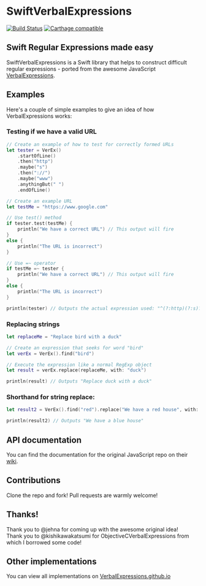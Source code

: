 SwiftVerbalExpressions
======================

[![Build Status](https://travis-ci.org/VerbalExpressions/SwiftVerbalExpressions.svg)](https://travis-ci.org/VerbalExpressions/SwiftVerbalExpressions) 
[![Carthage compatible](https://img.shields.io/badge/Carthage-compatible-4BC51D.svg?style=flat)](https://github.com/Carthage/Carthage)

## Swift Regular Expressions made easy

SwiftVerbalExpressions is a Swift library that helps to construct difficult regular expressions - ported from the awesome JavaScript [VerbalExpressions](https://github.com/jehna/VerbalExpressions).


## Examples

Here's a couple of simple examples to give an idea of how VerbalExpressions works:

### Testing if we have a valid URL

```swift
// Create an example of how to test for correctly formed URLs
let tester = VerEx()
    .startOfLine()
    .then("http")
    .maybe("s")
    .then("://")
    .maybe("www")
    .anythingBut(" ")
    .endOfLine()

// Create an example URL
let testMe = "https://www.google.com"

// Use test() method
if tester.test(testMe) {
    println("We have a correct URL") // This output will fire
}
else {
    println("The URL is incorrect")
}

// Use =~ operator
if testMe =~ tester {
    println("We have a correct URL") // This output will fire
}
else {
    println("The URL is incorrect")
}

println(tester) // Outputs the actual expression used: "^(?:http)(?:s)?(?::\/\/)(?:www)?(?:[^ ]*)$"
```

### Replacing strings

```swift
let replaceMe = "Replace bird with a duck"

// Create an expression that seeks for word "bird"
let verEx = VerEx().find("bird")

// Execute the expression like a normal RegExp object
let result = verEx.replace(replaceMe, with: "duck")

println(result) // Outputs "Replace duck with a duck"
```

### Shorthand for string replace:

```swift
let result2 = VerEx().find("red").replace("We have a red house", with: "blue")

println(result2) // Outputs "We have a blue house"
```


## API documentation

You can find the documentation for the original JavaScript repo on their [wiki](https://github.com/jehna/VerbalExpressions/wiki).


## Contributions

Clone the repo and fork!
Pull requests are warmly welcome!


## Thanks!

Thank you to @jehna for coming up with the awesome original idea!  
Thank you to @kishikawakatsumi for ObjectiveCVerbalExpressions from which I borrowed some code!


## Other implementations

You can view all implementations on [VerbalExpressions.github.io](http://VerbalExpressions.github.io)
